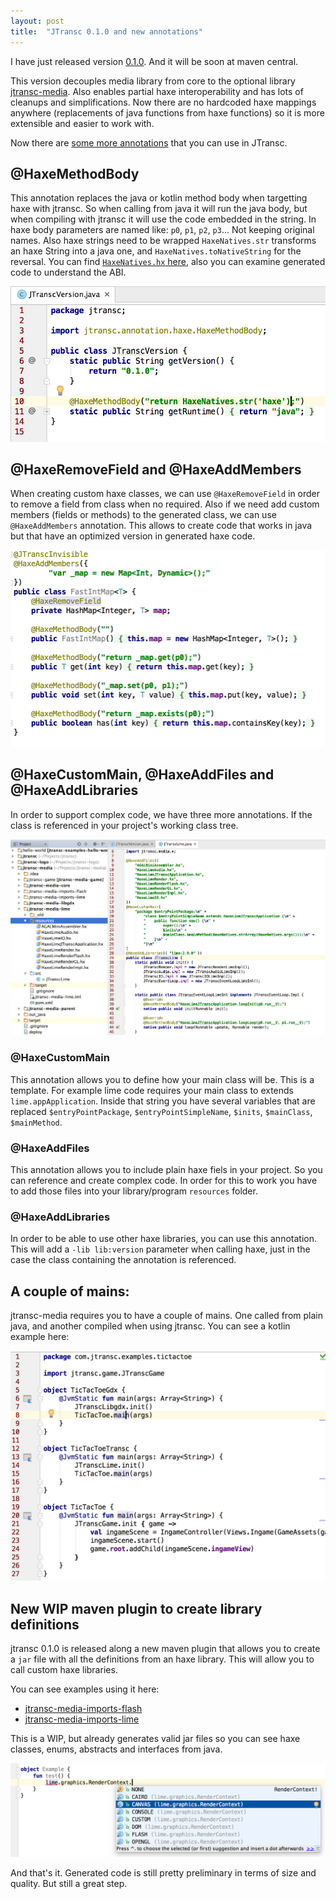 ```yaml
---
layout: post
title:  "JTransc 0.1.0 and new annotations"
---
```


I have just released version [0.1.0](https://github.com/jtransc/jtransc/tree/0.1.0). And it will be soon at maven central.

This version decouples media library from core to the optional library [jtransc-media](https://github.com/jtransc/jtransc-media).
Also enables partial haxe interoperability and has lots of cleanups and simplifications.
Now there are no hardcoded haxe mappings anywhere (replacements of java functions from haxe functions) so it is more extensible
and easier to work with.

Now there are [some more annotations](https://github.com/jtransc/jtransc/tree/0.1.0/jtransc-rt-core/src/jtransc/annotation/haxe) that you can use in JTransc.

## @HaxeMethodBody

This annotation replaces the java or kotlin method body when targetting haxe with jtransc.
So when calling from java it will run the java body, but when compiling with jtransc it will use
the code embedded in the string.
In haxe body parameters are named like: `p0`, `p1`, `p2`, `p3`... Not keeping original names.
Also haxe strings need to be wrapped `HaxeNatives.str` transforms an haxe String into a java one,
and `HaxeNatives.toNativeString` for the reversal.
You can find [`HaxeNatives.hx` here](https://github.com/jtransc/jtransc/blob/0.1.0/jtransc-rt/resources/HaxeNatives.hx), also you can examine generated code to understand the ABI.

![](/img/0.1.0/haxe-method-body.png)

## @HaxeRemoveField and @HaxeAddMembers

When creating custom haxe classes, we can use `@HaxeRemoveField` in order to remove a field from class when no required.
Also if we need add custom members (fields or methods) to the generated class, we can use `@HaxeAddMembers` annotation.
This allows to create code that works in java but that have an optimized version in generated haxe code.

![](/img/0.1.0/haxe-remove-field.png)

## @HaxeCustomMain, @HaxeAddFiles and @HaxeAddLibraries

In order to support complex code, we have three more annotations.
If the class is referenced in your project's working class tree.

![](/img/0.1.0/haxe-link-libraries.png)

### @HaxeCustomMain

This annotation allows you to define how your main class will be. This is a template. For example lime code requires your
main class to extends `lime.appApplication`. Inside that string you have several variables that are replaced
`$entryPointPackage`, `$entryPointSimpleName`, `$inits`, `$mainClass`, `$mainMethod`.

### @HaxeAddFiles

This annotation allows you to include plain haxe fiels in your project. So you can
reference and create complex code. In order for this to work you have to add those files
into your library/program `resources` folder.

### @HaxeAddLibraries

In order to be able to use other haxe libraries, you can use this annotation.
This will add a `-lib lib:version` parameter when calling haxe,
just in the case the class containing the annotation is referenced.

## A couple of mains:

jtransc-media requires you to have a couple of mains.
One called from plain java, and another compiled when using jtransc.
You can see a kotlin example here:

![](/img/0.1.0/haxe-several-mains.png)

## New WIP maven plugin to create library definitions

jtransc 0.1.0 is released along a new maven plugin that allows you to create
a `jar` file with all the definitions from an haxe library.
This will allow you to call custom haxe libraries.

You can see examples using it here:

* [jtransc-media-imports-flash](https://github.com/jtransc/jtransc-media/blob/0.1.0/jtransc-media-imports-flash/pom.xml)
* [jtransc-media-imports-lime](https://github.com/jtransc/jtransc-media/blob/0.1.0/jtransc-media-imports-lime/pom.xml)

This is a WIP, but already generates valid jar files so you can see haxe classes, enums, abstracts and interfaces from java.

![](/img/0.1.0/lime-imports.png)

And that's it.
Generated code is still pretty preliminary in terms of size and quality.
But still a great step.


